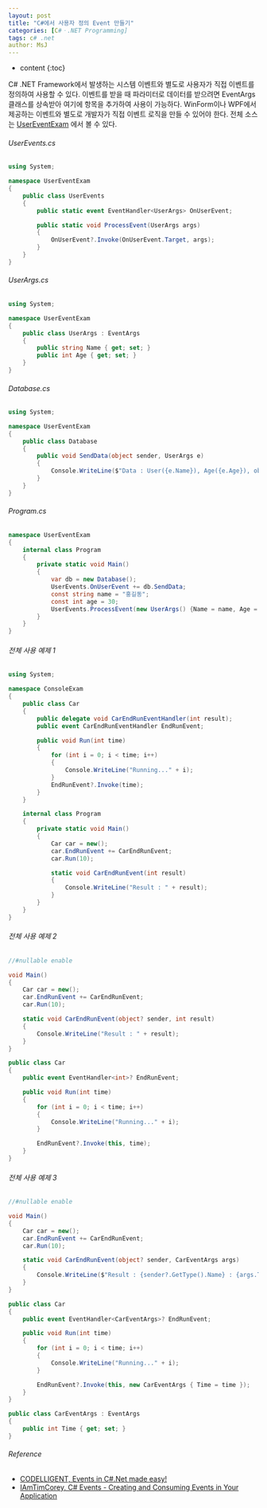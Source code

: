 ```yaml
---
layout: post
title: "C#에서 사용자 정의 Event 만들기"
categories: [C#ㆍ.NET Programming]
tags: c# .net
author: MsJ
---
```


* content
{:toc}

C# .NET Framework에서 발생하는 시스템 이벤트와 별도로 사용자가 직접 이벤트를 정의하여 사용할 수 있다. 이벤트를 받을 때 파라미터로 데이터를 받으려면 EventArgs 클래스를 상속받아 여기에 항목을 추가하여 사용이 가능하다. WinForm이나 WPF에서 제공하는 이벤트와 별도로 개발자가 직접 이벤트 로직을 만들 수 있어야 한다. 전체 소스는 [UserEventExam](https://github.com/DebugJO/HelloWorldSample/tree/master/CSharp/UserEventExam) 에서 볼 수 있다.

###### UserEvents.cs

```cs
using System;

namespace UserEventExam
{
    public class UserEvents
    {
        public static event EventHandler<UserArgs> OnUserEvent;

        public static void ProcessEvent(UserArgs args)
        {
            OnUserEvent?.Invoke(OnUserEvent.Target, args);
        }
    }
}
```





###### UserArgs.cs

```cs
using System;

namespace UserEventExam
{
    public class UserArgs : EventArgs
    {
        public string Name { get; set; }
        public int Age { get; set; }
    }
}
```

###### Database.cs

```cs
using System;

namespace UserEventExam
{
    public class Database
    {
        public void SendData(object sender, UserArgs e)
        {
            Console.WriteLine($"Data : User({e.Name}), Age({e.Age}), object({sender})");
        }
    }
}
```

###### Program.cs

```cs
namespace UserEventExam
{
    internal class Program
    {
        private static void Main()
        {
            var db = new Database();
            UserEvents.OnUserEvent += db.SendData;
            const string name = "홍길동";
            const int age = 30;
            UserEvents.ProcessEvent(new UserArgs() {Name = name, Age = age});
        }
    }
}
```

###### 전체 사용 예제 1

```cs
using System;

namespace ConsoleExam
{
    public class Car
    {
        public delegate void CarEndRunEventHandler(int result);
        public event CarEndRunEventHandler EndRunEvent;

        public void Run(int time)
        {
            for (int i = 0; i < time; i++)
            {
                Console.WriteLine("Running..." + i);
            }
            EndRunEvent?.Invoke(time);
        }
    }

    internal class Program
    {
        private static void Main()
        {
            Car car = new();
            car.EndRunEvent += CarEndRunEvent;
            car.Run(10);

            static void CarEndRunEvent(int result)
            {
                Console.WriteLine("Result : " + result);
            }
        }
    }
}
```

###### 전체 사용 예제 2

```cs
//#nullable enable

void Main()
{
    Car car = new();
    car.EndRunEvent += CarEndRunEvent;
    car.Run(10);

    static void CarEndRunEvent(object? sender, int result)
    {
        Console.WriteLine("Result : " + result);
    }
}

public class Car
{
    public event EventHandler<int>? EndRunEvent;

    public void Run(int time)
    {
        for (int i = 0; i < time; i++)
        {
            Console.WriteLine("Running..." + i);
        }

        EndRunEvent?.Invoke(this, time);
    }
}
```

###### 전체 사용 예제 3

```cs
//#nullable enable

void Main()
{
    Car car = new();
    car.EndRunEvent += CarEndRunEvent;
    car.Run(10);

    static void CarEndRunEvent(object? sender, CarEventArgs args)
    {
        Console.WriteLine($"Result : {sender?.GetType().Name} : {args.Time}");
    }
}

public class Car
{
    public event EventHandler<CarEventArgs>? EndRunEvent;

    public void Run(int time)
    {
        for (int i = 0; i < time; i++)
        {
            Console.WriteLine("Running..." + i);
        }

        EndRunEvent?.Invoke(this, new CarEventArgs { Time = time });
    }
}

public class CarEventArgs : EventArgs
{
    public int Time { get; set; }
}
```

###### Reference

* [CODELLIGENT, Events in C#.Net made easy!](https://www.youtube.com/watch?v=841BAFuoXGE)
* [IAmTimCorey, C# Events - Creating and Consuming Events in Your Application](https://www.youtube.com/watch?v=-1cftB9q1kQ)

